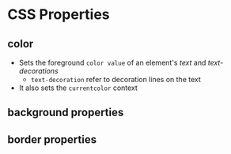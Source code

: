 # CSS Properties

## color

- Sets the foreground `color value` of an element's *text* and *text-decorations*
  - `text-decoration` refer to decoration lines on the text
- It also sets the `currentcolor` context

## background properties

## border properties
